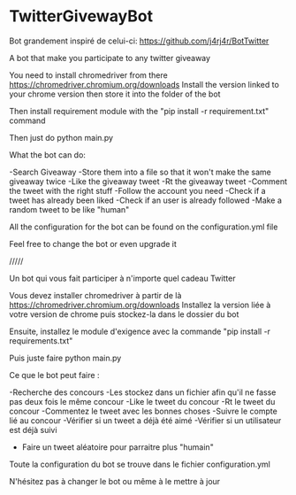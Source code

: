 # TwitterGivewayBot

Bot grandement inspiré de celui-ci: https://github.com/j4rj4r/BotTwitter

A bot that make you participate to any twitter giveaway

You need to install chromedriver from there https://chromedriver.chromium.org/downloads
Install the version linked to your chrome version then store it into the folder of the bot

Then install requirement module with the "pip install -r requirement.txt" command

Then just do python main.py


What the bot can do:

-Search Giveaway
-Store them into a file so that it won't make the same giveaway twice
-Like the giveaway tweet
-Rt the giveaway tweet
-Comment the tweet with the right stuff
-Follow the account you need
-Check if a tweet has already been liked
-Check if an user is already followed
-Make a random tweet to be like "human"

All the configuration for the bot can be found on the configuration.yml file

Feel free to change the bot or even upgrade it

/////

Un bot qui vous fait participer à n'importe quel cadeau Twitter

Vous devez installer chromedriver à partir de là https://chromedriver.chromium.org/downloads
Installez la version liée à votre version de chrome puis stockez-la dans le dossier du bot

Ensuite, installez le module d'exigence avec la commande "pip install -r requirements.txt"

Puis juste faire python main.py


Ce que le bot peut faire :

-Recherche des concours
-Les stockez dans un fichier afin qu'il ne fasse pas deux fois le même concour
-Like le tweet du concour
-Rt le tweet du concour
-Commentez le tweet avec les bonnes choses
-Suivre le compte lié au concour
-Vérifier si un tweet a déjà été aimé
-Vérifier si un utilisateur est déjà suivi
- Faire un tweet aléatoire pour parraitre plus "humain"

Toute la configuration du bot se trouve dans le fichier configuration.yml

N'hésitez pas à changer le bot ou même à le mettre à jour
